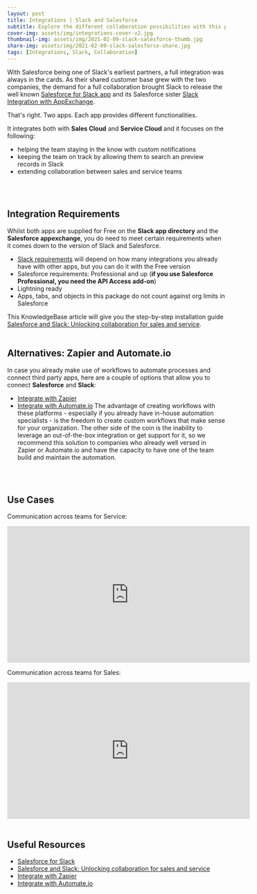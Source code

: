 ```yaml
---
layout: post
title: Integrations | Slack and Salesforce
subtitle: Explore the different collaboration possibilities with this popular integration.
cover-img: assets/img/integrations-cover-v2.jpg
thumbnail-img: assets/img/2021-02-09-slack-salesforce-thumb.jpg
share-img: assets/img/2021-02-09-slack-salesforce-share.jpg
tags: [Integrations, Slack, Collaboration]
---
```


With Salesforce being one of Slack's earliest partners, a full integration was always in the cards. As their shared customer base grew with the two companies, the demand for a full collaboration brought Slack to release the well known [Salesforce for Slack app](https://slack.com/apps/AKGPGUFP1-salesforce) and its Salesforce sister [Slack Integration with AppExchange](https://www.salesforce.com/solutions/small-business-solutions/integrations/slack-crm-integration/).

That's right. Two apps. Each app provides different functionalities.

It integrates both with **Sales Cloud** and **Service Cloud** and it focuses on the following:
* helping the team staying in the know with custom notifications
* keeping the team on track by allowing them to search an preview records in Slack
* extending collaboration between sales and service teams
<br/>
<br/>

## Integration Requirements
Whilst both apps are supplied for Free on the **Slack app directory** and the **Salesforce appexchange**, you do need to meet certain requirements when it comes down to the version of Slack and Salesforce.

* [Slack requirements](https://slack.com/intl/en-nz/pricing) will depend on how many integrations you already have with other apps, but you can do it with the Free version
* Salesforce requirements: Professional and up (**if you use Salesforce Professional, you need the API Access add-on**)
* Lightning ready
* Apps, tabs, and objects in this package do not count against org limits in Salesforce

This KnowledgeBase article will give you the step-by-step installation guide [Salesforce and Slack: Unlocking collaboration for sales and service](https://slack.com/intl/en-nz/blog/collaboration/salesforce-and-slack-for-sales-and-service).
<br/>
<br/>

## Alternatives: Zapier and Automate.io
In case you already make use of workflows to automate processes and connect third party apps, here are a couple of options that allow you to connect **Salesforce** and **Slack**:
* [Integrate with Zapier](https://zapier.com/apps/salesforce/integrations/slack)
* [Integrate with Automate.io](https://automate.io/integration/salesforce/slack)
The advantage of creating workflows with these platforms - especially if you already have in-house automation specialists - is the freedom to create custom workflows that make sense for your organization.
The other side of the coin is the inability to leverage an out-of-the-box integration or get support for it, so we recommend this solution to companies who already well versed in Zapier or Automate.io and have the capacity to have one of the team build and maintain the automation.
<br/>
<br/>

## Use Cases
Communication across teams for Service:

<iframe width="560" height="315" src="https://www.youtube.com/embed/qaeMmJ_pub8" frameborder="0" allow="accelerometer; autoplay; clipboard-write; encrypted-media; gyroscope; picture-in-picture" allowfullscreen></iframe>


Communication across teams for Sales:

<iframe width="560" height="315" src="https://www.youtube.com/embed/I-LJCfAwS68" frameborder="0" allow="accelerometer; autoplay; clipboard-write; encrypted-media; gyroscope; picture-in-picture" allowfullscreen></iframe>
<br/>
<br/>

## Useful Resources
* [Salesforce for Slack](https://slack.com/intl/en-nz/help/articles/227838227-Salesforce-for-Slack)
* [Salesforce and Slack: Unlocking collaboration for sales and service](https://slack.com/intl/en-nz/blog/collaboration/salesforce-and-slack-for-sales-and-service)
* [Integrate with Zapier](https://zapier.com/apps/salesforce/integrations/slack)
* [Integrate with Automate.io](https://automate.io/integration/salesforce/slack)
